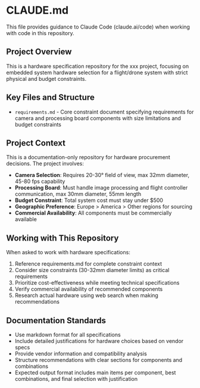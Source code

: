 # CLAUDE.md

This file provides guidance to Claude Code (claude.ai/code) when working with code in this repository.

## Project Overview

This is a hardware specification repository for the xxx project, focusing on embedded system hardware selection for a flight/drone system with strict physical and budget constraints.

## Key Files and Structure

- `requirements.md` - Core constraint document specifying requirements for camera and processing board components with size limitations and budget constraints

## Project Context

This is a documentation-only repository for hardware procurement decisions. The project involves:

- **Camera Selection**: Requires 20-30° field of view, max 32mm diameter, 45-80 fps capability
- **Processing Board**: Must handle image processing and flight controller communication, max 30mm diameter, 55mm length
- **Budget Constraint**: Total system cost must stay under $500
- **Geographic Preference**: Europe > America > Other regions for sourcing
- **Commercial Availability**: All components must be commercially available

## Working with This Repository

When asked to work with hardware specifications:
1. Reference requirements.md for complete constraint context
2. Consider size constraints (30-32mm diameter limits) as critical requirements  
3. Prioritize cost-effectiveness while meeting technical specifications
4. Verify commercial availability of recommended components
5. Research actual hardware using web search when making recommendations

## Documentation Standards

- Use markdown format for all specifications
- Include detailed justifications for hardware choices based on vendor specs
- Provide vendor information and compatibility analysis
- Structure recommendations with clear sections for components and combinations
- Expected output format includes main items per component, best combinations, and final selection with justification